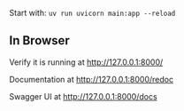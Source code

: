 Start with: `uv run uvicorn main:app --reload`

## In Browser

Verify it is running at http://127.0.0.1:8000/

Documentation at http://127.0.0.1:8000/redoc

Swagger UI at http://127.0.0.1:8000/docs
